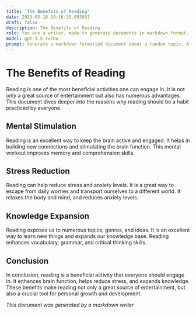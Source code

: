 ```yaml
---
title: 'The Benefits of Reading'
date: 2023-05-16 10:16:35.093991
draft: false
description: The Benefits of Reading
role: You are a writer, made to generate documents in markdown format. It is very important that all of the documents you generate are in valid markdown format.
model: gpt-3.5-turbo
prompt: Generate a markdown formatted document about a random topic. At the bottom, include a disclaimer explaining that the document was generated by you. The first line of the document should be the title. Make sure that the entire document is in proper markdown format, using a mix of various tags to make the document visually appealing.
---
```


# The Benefits of Reading

Reading is one of the most beneficial activities one can engage in. It is not only a great source of entertainment but also has numerous advantages. This document dives deeper into the reasons why reading should be a habit practiced by everyone.

## Mental Stimulation

Reading is an excellent way to keep the brain active and engaged. It helps in building new connections and stimulating the brain function. This mental workout improves memory and comprehension skills.

## Stress Reduction

Reading can help reduce stress and anxiety levels. It is a great way to escape from daily worries and transport ourselves to a different world. It relaxes the body and mind, and reduces anxiety levels.

## Knowledge Expansion

Reading exposes us to numerous topics, genres, and ideas. It is an excellent way to learn new things and expands our knowledge base. Reading enhances vocabulary, grammar, and critical thinking skills.

## Conclusion

In conclusion, reading is a beneficial activity that everyone should engage in. It enhances brain function, helps reduce stress, and expands knowledge. These benefits make reading not only a great source of entertainment, but also a crucial tool for personal growth and development.

*This document was generated by a markdown writer*
